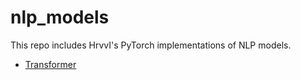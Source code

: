 # nlp_models

This repo includes HrvvI's PyTorch implementations of NLP models.

- [Transformer](https://arxiv.org/abs/1706.03762)
